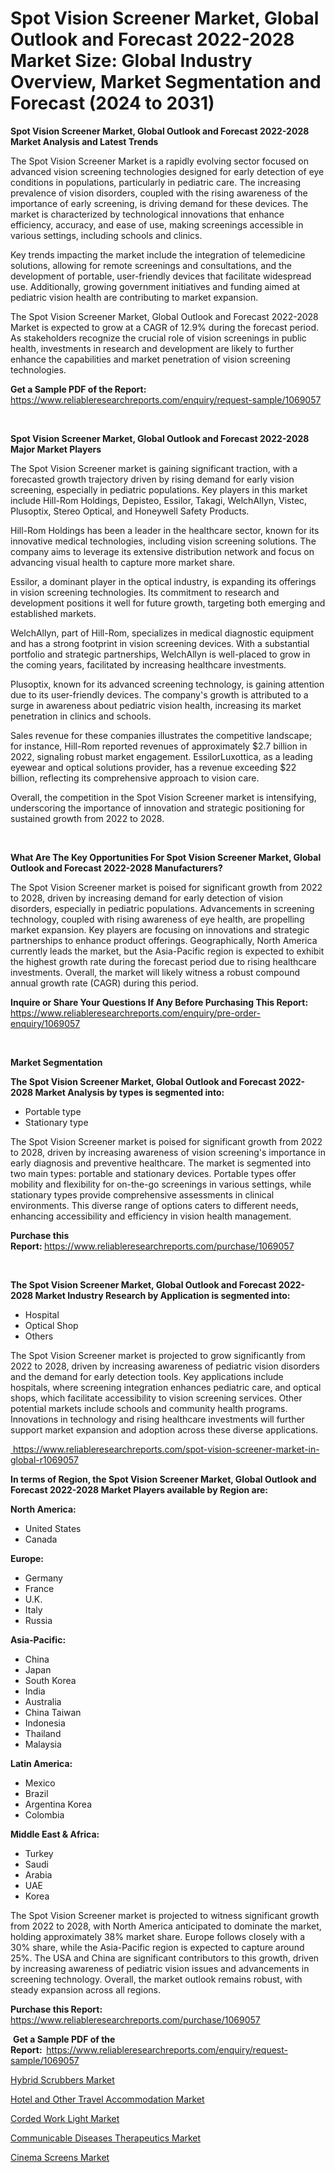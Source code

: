 <p><h1>Spot Vision Screener Market, Global Outlook and Forecast 2022-2028 Market Size: Global Industry Overview, Market Segmentation and Forecast (2024 to 2031)</h1></p><p><strong>Spot Vision Screener Market, Global Outlook and Forecast 2022-2028 Market Analysis and Latest Trends</strong></p>
<p><p>The Spot Vision Screener Market is a rapidly evolving sector focused on advanced vision screening technologies designed for early detection of eye conditions in populations, particularly in pediatric care. The increasing prevalence of vision disorders, coupled with the rising awareness of the importance of early screening, is driving demand for these devices. The market is characterized by technological innovations that enhance efficiency, accuracy, and ease of use, making screenings accessible in various settings, including schools and clinics.</p><p>Key trends impacting the market include the integration of telemedicine solutions, allowing for remote screenings and consultations, and the development of portable, user-friendly devices that facilitate widespread use. Additionally, growing government initiatives and funding aimed at pediatric vision health are contributing to market expansion.</p><p>The Spot Vision Screener Market, Global Outlook and Forecast 2022-2028 Market is expected to grow at a CAGR of 12.9% during the forecast period. As stakeholders recognize the crucial role of vision screenings in public health, investments in research and development are likely to further enhance the capabilities and market penetration of vision screening technologies.</p></p>
<p><strong>Get a Sample PDF of the Report:&nbsp;</strong> <a href="https://www.reliableresearchreports.com/enquiry/request-sample/1069057">https://www.reliableresearchreports.com/enquiry/request-sample/1069057</a></p>
<p>&nbsp;</p>
<p><strong>Spot Vision Screener Market, Global Outlook and Forecast 2022-2028 Major Market Players</strong></p>
<p><p>The Spot Vision Screener market is gaining significant traction, with a forecasted growth trajectory driven by rising demand for early vision screening, especially in pediatric populations. Key players in this market include Hill-Rom Holdings, Depisteo, Essilor, Takagi, WelchAllyn, Vistec, Plusoptix, Stereo Optical, and Honeywell Safety Products.</p><p>Hill-Rom Holdings has been a leader in the healthcare sector, known for its innovative medical technologies, including vision screening solutions. The company aims to leverage its extensive distribution network and focus on advancing visual health to capture more market share.</p><p>Essilor, a dominant player in the optical industry, is expanding its offerings in vision screening technologies. Its commitment to research and development positions it well for future growth, targeting both emerging and established markets.</p><p>WelchAllyn, part of Hill-Rom, specializes in medical diagnostic equipment and has a strong footprint in vision screening devices. With a substantial portfolio and strategic partnerships, WelchAllyn is well-placed to grow in the coming years, facilitated by increasing healthcare investments.</p><p>Plusoptix, known for its advanced screening technology, is gaining attention due to its user-friendly devices. The company's growth is attributed to a surge in awareness about pediatric vision health, increasing its market penetration in clinics and schools.</p><p>Sales revenue for these companies illustrates the competitive landscape; for instance, Hill-Rom reported revenues of approximately $2.7 billion in 2022, signaling robust market engagement. EssilorLuxottica, as a leading eyewear and optical solutions provider, has a revenue exceeding $22 billion, reflecting its comprehensive approach to vision care.</p><p>Overall, the competition in the Spot Vision Screener market is intensifying, underscoring the importance of innovation and strategic positioning for sustained growth from 2022 to 2028.</p></p>
<p>&nbsp;</p>
<p><strong>What Are The Key Opportunities For Spot Vision Screener Market, Global Outlook and Forecast 2022-2028 Manufacturers?</strong></p>
<p><p>The Spot Vision Screener market is poised for significant growth from 2022 to 2028, driven by increasing demand for early detection of vision disorders, especially in pediatric populations. Advancements in screening technology, coupled with rising awareness of eye health, are propelling market expansion. Key players are focusing on innovations and strategic partnerships to enhance product offerings. Geographically, North America currently leads the market, but the Asia-Pacific region is expected to exhibit the highest growth rate during the forecast period due to rising healthcare investments. Overall, the market will likely witness a robust compound annual growth rate (CAGR) during this period.</p></p>
<p><strong>Inquire or Share Your Questions If Any Before Purchasing This Report:</strong> <a href="https://www.reliableresearchreports.com/enquiry/pre-order-enquiry/1069057">https://www.reliableresearchreports.com/enquiry/pre-order-enquiry/1069057</a></p>
<p>&nbsp;</p>
<p><strong>Market Segmentation</strong></p>
<p><strong>The Spot Vision Screener Market, Global Outlook and Forecast 2022-2028 Market Analysis by types is segmented into:</strong></p>
<p><ul><li>Portable type</li><li>Stationary type</li></ul></p>
<p><p>The Spot Vision Screener market is poised for significant growth from 2022 to 2028, driven by increasing awareness of vision screening's importance in early diagnosis and preventive healthcare. The market is segmented into two main types: portable and stationary devices. Portable types offer mobility and flexibility for on-the-go screenings in various settings, while stationary types provide comprehensive assessments in clinical environments. This diverse range of options caters to different needs, enhancing accessibility and efficiency in vision health management.</p></p>
<p><strong>Purchase this Report:&nbsp;</strong><a href="https://www.reliableresearchreports.com/purchase/1069057">https://www.reliableresearchreports.com/purchase/1069057</a></p>
<p>&nbsp;</p>
<p><strong>The Spot Vision Screener Market, Global Outlook and Forecast 2022-2028 Market Industry Research by Application is segmented into:</strong></p>
<p><ul><li>Hospital</li><li>Optical Shop</li><li>Others</li></ul></p>
<p><p>The Spot Vision Screener market is projected to grow significantly from 2022 to 2028, driven by increasing awareness of pediatric vision disorders and the demand for early detection tools. Key applications include hospitals, where screening integration enhances pediatric care, and optical shops, which facilitate accessibility to vision screening services. Other potential markets include schools and community health programs. Innovations in technology and rising healthcare investments will further support market expansion and adoption across these diverse applications.</p></p>
<p><a href="https://www.reliableresearchreports.com/spot-vision-screener-market-in-global-r1069057">&nbsp;https://www.reliableresearchreports.com/spot-vision-screener-market-in-global-r1069057</a></p>
<p><strong>In terms of Region, the Spot Vision Screener Market, Global Outlook and Forecast 2022-2028 Market Players available by Region are:</strong></p>
<p>
    <p> <strong> North America: </strong>
        <ul>
            <li>United States</li>
            <li>Canada</li>
        </ul>
        </p> 
    <p> <strong> Europe: </strong>
        <ul>
            <li>Germany</li>
            <li>France</li>
            <li>U.K.</li>
            <li>Italy</li>
            <li>Russia</li>
        </ul>
        </p> 
    <p> <strong> Asia-Pacific: </strong>
        <ul>
            <li>China</li>
            <li>Japan</li>
            <li>South Korea</li>
            <li>India</li>
            <li>Australia</li>
            <li>China Taiwan</li>
            <li>Indonesia</li>
            <li>Thailand</li>
            <li>Malaysia</li>
        </ul>
        </p> 
    <p> <strong> Latin America: </strong>
        <ul>
            <li>Mexico</li>
            <li>Brazil</li>
            <li>Argentina Korea</li>
            <li>Colombia</li>
        </ul>
        </p> 
    <p> <strong> Middle East & Africa: </strong>
        <ul>
            <li>Turkey</li>
            <li>Saudi</li>
            <li>Arabia</li>
            <li>UAE</li>
            <li>Korea</li>
        </ul>
    </p>
    </p>
<p><p>The Spot Vision Screener market is projected to witness significant growth from 2022 to 2028, with North America anticipated to dominate the market, holding approximately 38% market share. Europe follows closely with a 30% share, while the Asia-Pacific region is expected to capture around 25%. The USA and China are significant contributors to this growth, driven by increasing awareness of pediatric vision issues and advancements in screening technology. Overall, the market outlook remains robust, with steady expansion across all regions.</p></p>
<p><strong>Purchase this Report: </strong><a href="https://www.reliableresearchreports.com/purchase/1069057">https://www.reliableresearchreports.com/purchase/1069057</a></p>
<p>&nbsp;<strong>Get a Sample PDF of the Report:&nbsp;&nbsp;</strong><a href="https://www.reliableresearchreports.com/enquiry/request-sample/1069057">https://www.reliableresearchreports.com/enquiry/request-sample/1069057</a></p>
<p><strong></strong></p>
<p><p><a href="https://medium.com/@cpierre31945/an-in-depth-analysis-of-the-global-hybrid-scrubbers-market-scope-and-its-rapid-growing-4-7-5b5795dd1a19">Hybrid Scrubbers Market</a></p><p><a href="https://issuu.com/reportprime-2/docs/hotel-and-other-travel-accommodatio_143e24d6d063b0">Hotel and Other Travel Accommodation Market</a></p><p><a href="https://medium.com/@alicemcglynn2022/corded-work-light-market-industry-trends-and-forecast-for-period-from-2024-to-2031-25ce210866b5">Corded Work Light Market</a></p><p><a href="https://issuu.com/reportprime-2/docs/communicable-diseases-therapeutics-_8730a3e9c8eefa">Communicable Diseases Therapeutics Market</a></p><p><a href="https://www.linkedin.com/pulse/cinema-screens-market-growth-outlook-from-2024-2031-projecting-bvjzc?trackingId=fARIFpHqQKemPZ7G3BfnXw%3D%3D">Cinema Screens Market</a></p></p>